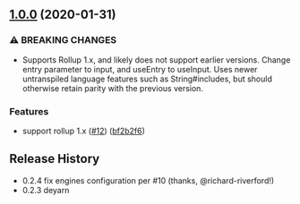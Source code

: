 ## [1.0.0](https://github.com/mixmaxhq/rollup-plugin-root-import/compare/v0.2.4...v1.0.0) (2020-01-31)


### ⚠ BREAKING CHANGES

* Supports Rollup 1.x, and likely does not support earlier versions. Change entry
parameter to input, and useEntry to useInput. Uses newer untranspiled language features such as
String#includes, but should otherwise retain parity with the previous version.

### Features

* support rollup 1.x ([#12](https://github.com/mixmaxhq/rollup-plugin-root-import/issues/12)) ([bf2b2f6](https://github.com/mixmaxhq/rollup-plugin-root-import/commit/bf2b2f61a8a31ed194511ecb328fbf2807e0c3bd))

## Release History

* 0.2.4 fix engines configuration per #10 (thanks, @richard-riverford!)
* 0.2.3 deyarn
